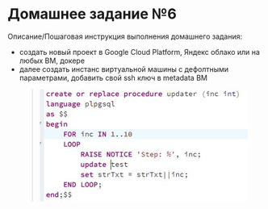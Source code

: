 # Домашнее задание №6

Описание/Пошаговая инструкция выполнения домашнего задания:

* создать новый проект в Google Cloud Platform, Яндекс облако или на любых ВМ, докере
* далее создать инстанс виртуальной машины с дефолтными параметрами, добавить свой ssh ключ в metadata ВМ
  > <img src="pic/exp.JPG" align="center" />
